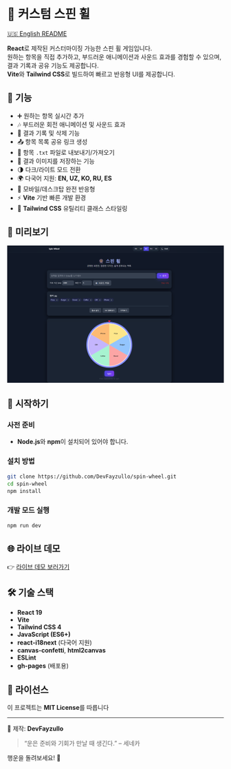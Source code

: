 # 🎡 커스텀 스핀 휠

[🇺🇸 English README](./README.md)

**React**로 제작된 커스터마이징 가능한 스핀 휠 게임입니다.  
원하는 항목을 직접 추가하고, 부드러운 애니메이션과 사운드 효과를 경험할 수 있으며, 결과 기록과 공유 기능도 제공합니다.  
**Vite**와 **Tailwind CSS**로 빌드하여 빠르고 반응형 UI를 제공합니다.

## 🧠 기능

- ➕ 원하는 항목 실시간 추가
- 🎶 부드러운 회전 애니메이션 및 사운드 효과
- 📜 결과 기록 및 삭제 기능
- 📤 항목 목록 공유 링크 생성
- 📂 항목 `.txt` 파일로 내보내기/가져오기
- 📸 결과 이미지를 저장하는 기능
- 🌗 다크/라이트 모드 전환
- 🌍 다국어 지원: **EN, UZ, KO, RU, ES**
- 📱 모바일/데스크탑 완전 반응형
- ⚡ **Vite** 기반 빠른 개발 환경
- 🎨 **Tailwind CSS** 유틸리티 클래스 스타일링

## 📸 미리보기

![screenshot](./public/screenshot-kr.png)

## 🚀 시작하기

### 사전 준비

- **Node.js**와 **npm**이 설치되어 있어야 합니다.

### 설치 방법

```bash
git clone https://github.com/DevFayzullo/spin-wheel.git
cd spin-wheel
npm install
```

### 개발 모드 실행

```bash
npm run dev
```

## 🌐 라이브 데모

👉 [라이브 데모 보러가기](https://DevFayzullo.github.io/spin-wheel)

## 🛠️ 기술 스택

- **React 19**
- **Vite**
- **Tailwind CSS 4**
- **JavaScript (ES6+)**
- **react-i18next** (다국어 지원)
- **canvas-confetti**, **html2canvas**
- **ESLint**
- **gh-pages** (배포용)

## 📄 라이선스

이 프로젝트는 **MIT License**를 따릅니다

---

📌 제작: **DevFayzullo**

> “운은 준비와 기회가 만날 때 생긴다.” – 세네카

행운을 돌려보세요! 🎯
